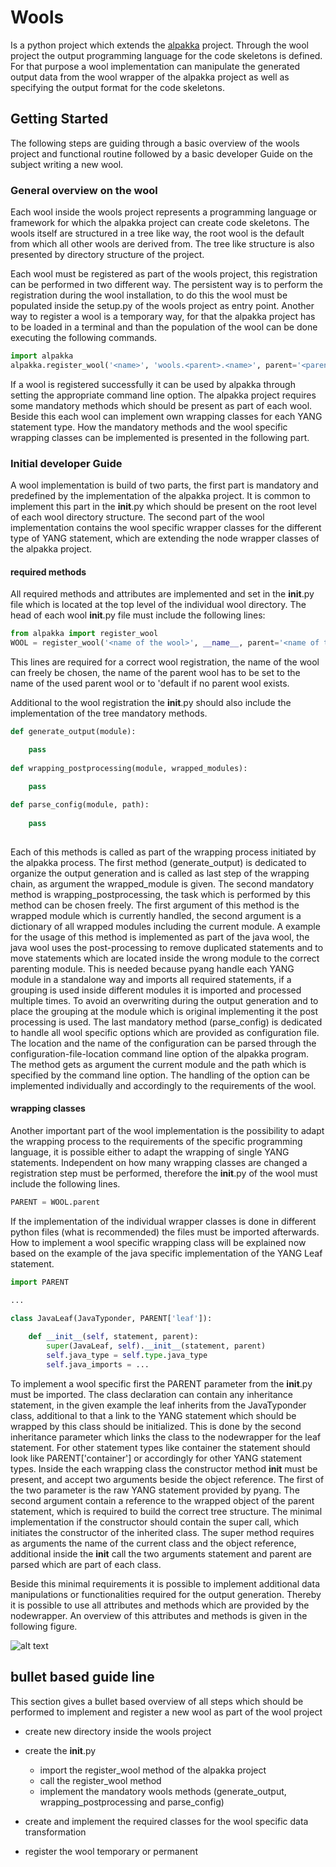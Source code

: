 # Wools

Is a python project which extends the [alpakka](https://mgn-s-at-source.advaoptical.com/gitlab/anden/alpakka) project. Through the wool project
the output programming language for the code skeletons is defined. For that purpose a wool implementation can manipulate the generated output
data from the wool wrapper of the alpakka project as well as specifying the output format for the code skeletons.

## Getting Started

The following steps are guiding through a basic overview of the wools project and functional routine followed by a basic developer Guide on the subject
writing a new wool.

### General overview on the wool

Each wool inside the wools project represents a programming language or framework for which the alpakka project can create code skeletons. The wools
itself are structured in a tree like way, the root wool is the default from which all other wools are derived from. The tree like structure is also
presented by directory structure of the project. 

Each wool must be registered as part of the wools project, this registration can be performed in two different way. The persistent way is to perform
the registration during the wool installation, to do this the wool must be populated inside the setup.py of the wools project as entry point. Another
way to register a wool is a temporary way, for that the alpakka project has to be loaded in a terminal and than the population of the wool can be done
executing the following commands.

```python
import alpakka
alpakka.register_wool('<name>', 'wools.<parent>.<name>', parent='<parent>')
```

If a wool is registered successfully it can be used by alpakka through setting the appropriate command line option. The alpakka project requires some
mandatory methods which should be present as part of each wool. Beside this each wool can implement own wrapping classes for each YANG statement type.
How the mandatory methods and the wool specific wrapping classes can be implemented is presented in the following part.

### Initial developer Guide

A wool implementation is build of two parts, the first part is mandatory and predefined by the implementation of the alpakka project. It is common to
implement this part in the __init__.py which should be present on the root level of each wool directory structure. The second part of the wool
implementation contains the wool specific wrapper classes for the different type of YANG statement, which are extending the node wrapper classes of
the alpakka project.

#### required methods

All required methods and attributes are implemented and set in the __init__.py file which is located at the top level of the individual wool directory.
The head of each wool __init__.py file must include the following lines:

```python
from alpakka import register_wool
WOOL = register_wool('<name of the wool>', __name__, parent='<name of the parent wool>')
```

This lines are required for a correct wool registration, the name of the wool can freely be chosen, the name of the parent wool has to be set to the
name of the used parent wool or to 'default if no parent wool exists.

Additional to the wool registration the __init__.py should also include the implementation of the tree mandatory methods. 

```python
def generate_output(module):

	pass
	
def wrapping_postprocessing(module, wrapped_modules):

	pass
	
def parse_config(module, path):
	
	pass
	
```

Each of this methods is called as part of the wrapping process initiated by the alpakka process. The first method (generate_output) is dedicated
to organize the output generation and is called as last step of the wrapping chain, as argument the wrapped_module is given. The second mandatory
method is wrapping_postprocessing, the task which is performed by this method can be chosen freely. The first argument of this method is the wrapped
module which is currently handled, the second argument is a dictionary of all wrapped modules including the current module. A example for the usage
of this method is implemented as part of the java wool, the java wool uses the post-processing to remove duplicated statements and to move statements
which are located inside the wrong module to the correct parenting module. This is needed because pyang handle each YANG module in a standalone way
and imports all required statements, if a grouping is used inside different modules it is imported and processed multiple times. To avoid an
overwriting during the output generation and to place the grouping at the module which is original implementing it the post processing is used.
The last mandatory method (parse_config) is dedicated to handle all wool specific options which are provided as configuration file. The location
and the name of the configuration can be parsed through the configuration-file-location command line option of the alpakka program. The method gets
as argument the current module and the path which is specified by the command line option. The handling of the option can be implemented individually
and accordingly to the requirements of the wool.

#### wrapping classes

Another important part of the wool implementation is the possibility to adapt the wrapping process to the requirements of the specific programming
language, it is possible either to adapt the wrapping of single YANG statements. Independent on how many wrapping classes are changed a registration
step must be performed, therefore the __init__.py of the wool must include the following lines.

```python
PARENT = WOOL.parent
```

If the implementation of the individual wrapper classes is done in different python files (what is recommended) the files must be imported afterwards.
How to implement a wool specific wrapping class will be explained now based on the example of the java specific implementation of the YANG Leaf
statement.

```python
import PARENT

...

class JavaLeaf(JavaTyponder, PARENT['leaf']):
	
	def __init__(self, statement, parent):
		super(JavaLeaf, self).__init__(statement, parent)
		self.java_type = self.type.java_type
		self.java_imports = ...

```

To implement a wool specific first the PARENT parameter from the __init__.py must be imported. The class declaration can contain any inheritance
statement, in the given example the leaf inherits from the JavaTyponder class, additional to that a link to the YANG statement which should be
wrapped by this class should be initialized. This is done by the second inheritance parameter which links the class to the nodewrapper for the 
leaf statement. For other statement types like container the statement should look like PARENT['container'] or accordingly for other YANG statement
types. Inside the each wrapping class the constructor method __init__ must be present, and accept two arguments beside the object reference. The first
of the two parameter is the raw YANG statement provided by pyang. The second argument contain a reference to the wrapped object of the parent
statement, which is required to build the correct tree structure. The minimal implementation if the constructor should contain the super call, which 
initiates the constructor of the inherited class. The super method requires as arguments the name of the current class and the object reference,
additional inside the __init__ call the two arguments statement and parent are parsed which are part of each class.

Beside this minimal requirements it is possible to implement additional data manipulations or functionalities required for the output generation.
Thereby it is possible to use all attributes and methods which are provided by the nodewrapper. An overview of this attributes and methods is given
in the following figure.

![alt text](../../../alpakka/raw/wrapperRebuild/NodeWrapperRebuildImplemented.png "NodeWrapperUML diagram")

## bullet based guide line

This section gives a bullet based overview of all steps which should be performed to implement and register a new wool as part of the wool project

* create new directory inside the wools project
	
* create the __init__.py
  * import the register_wool method of the alpakka project
  * call the register_wool method
  * implement the mandatory wools methods (generate_output, wrapping_postprocessing and parse_config)

* create and implement the required classes for the wool specific data transformation
	
* register the wool temporary or permanent

